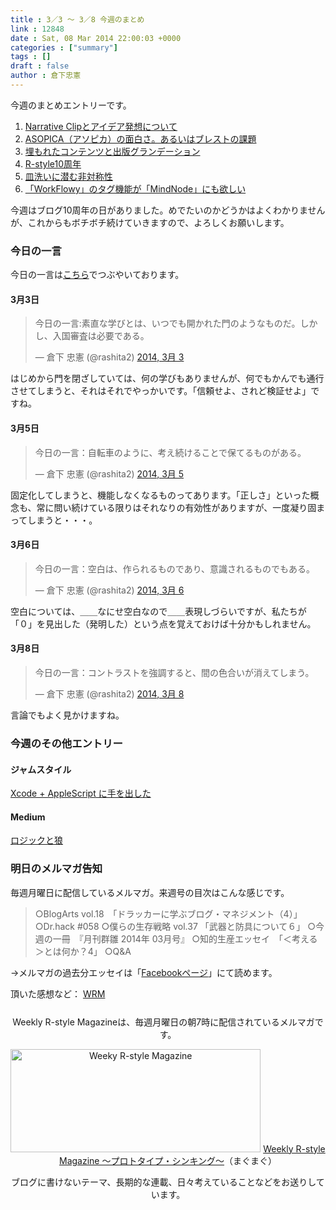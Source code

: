 ```yaml
---
title : 3／3 〜 3／8 今週のまとめ
link : 12848
date : Sat, 08 Mar 2014 22:00:03 +0000
categories : ["summary"]
tags : []
draft : false
author : 倉下忠憲
---
```


今週のまとめエントリーです。
 
<ol>
<li><a href="https://rashita.net/blog/?p=12808" target="_blank">Narrative Clipとアイデア発想について</a></li>
<li><a href="https://rashita.net/blog/?p=12812" target="_blank">ASOPICA（アソピカ）の面白さ。あるいはブレストの課題</a></li>
<li><a href="https://rashita.net/blog/?p=12818" target="_blank">埋もれたコンテンツと出版グランデーション</a></li>
<li><a href="https://rashita.net/blog/?p=12822" target="_blank">R-style10周年</a></li>
<li><a href="https://rashita.net/blog/?p=12833" target="_blank">皿洗いに潜む非対称性</a></li>
<li><a href="https://rashita.net/blog/?p=12840" target="_blank">「WorkFlowy」のタグ機能が「MindNode」にも欲しい</a></li>
</ol>

今週はブログ10周年の日がありました。めでたいのかどうかはよくわかりませんが、これからもボチボチ続けていきますので、よろしくお願いします。

<h3>今日の一言</h3>
今日の一言は<a href="http://twitter.com/rashita2 ">こちら</a>でつぶやいております。

<h4>3月3日</h4>

<blockquote class="twitter-tweet" lang="ja"><p>今日の一言:素直な学びとは、いつでも開かれた門のようなものだ。しかし、入国審査は必要である。</p>&mdash; 倉下 忠憲 (@rashita2) <a href="https://twitter.com/rashita2/statuses/440483420410351616">2014, 3月 3</a></blockquote>
<script async src="//platform.twitter.com/widgets.js" charset="utf-8"></script>

はじめから門を閉ざしていては、何の学びもありませんが、何でもかんでも通行させてしまうと、それはそれでやっかいです。「信頼せよ、されど検証せよ」ですね。

<h4>3月5日</h4>

<blockquote class="twitter-tweet" lang="ja"><p>今日の一言：自転車のように、考え続けることで保てるものがある。</p>&mdash; 倉下 忠憲 (@rashita2) <a href="https://twitter.com/rashita2/statuses/441187204144963584">2014, 3月 5</a></blockquote>
<script async src="//platform.twitter.com/widgets.js" charset="utf-8"></script>

固定化してしまうと、機能しなくなるものってあります。「正しさ」といった概念も、常に問い続けている限りはそれなりの有効性がありますが、一度凝り固まってしまうと・・・。

<h4>3月6日</h4>

<blockquote class="twitter-tweet" lang="ja"><p>今日の一言：空白は、作られるものであり、意識されるものでもある。</p>&mdash; 倉下 忠憲 (@rashita2) <a href="https://twitter.com/rashita2/statuses/441575821078044673">2014, 3月 6</a></blockquote>
<script async src="//platform.twitter.com/widgets.js" charset="utf-8"></script>

空白については、＿＿なにせ空白なので＿＿表現しづらいですが、私たちが「０」を見出した（発明した）という点を覚えておけば十分かもしれません。

<h4>3月8日</h4>

<blockquote class="twitter-tweet" lang="ja"><p>今日の一言：コントラストを強調すると、間の色合いが消えてしまう。</p>&mdash; 倉下 忠憲 (@rashita2) <a href="https://twitter.com/rashita2/statuses/442193015235301376">2014, 3月 8</a></blockquote>
<script async src="//platform.twitter.com/widgets.js" charset="utf-8"></script>

言論でもよく見かけますね。

<h3>今週のその他エントリー</h3>

<H4>ジャムスタイル</H4>

<a href="http://rashita.hatenablog.com/entry/2014/03/03/120625" target="_blank">Xcode + AppleScript に手を出した</a>

<H4>Medium</H4>

<a href="https://medium.com/p/e460e9029266" target="_blank">ロジックと狼</a>

<h3>明日のメルマガ告知</h3>
毎週月曜日に配信しているメルマガ。来週号の目次はこんな感じです。

<blockquote>
○BlogArts vol.18　「ドラッカーに学ぶブログ・マネジメント（4）」
○Dr.hack #058
○僕らの生存戦略 vol.37 「武器と防具について６」
○今週の一冊　『月刊群雛 2014年 03月号』
○知的生産エッセイ　「＜考える＞とは何か？4」
○Q&A
</blockquote>

→メルマガの過去分エッセイは「<a href="http://www.facebook.com/home.php#!/rashitaportal">Facebookページ</a>」にて読めます。

頂いた感想など：
<a class="twitter-timeline"  href="https://twitter.com/rashita2/timelines/427262290753097729"  data-widget-id="427265271171010561">WRM</a>
    <script>!function(d,s,id){var js,fjs=d.getElementsByTagName(s)[0],p=/^http:/.test(d.location)?'http':'https';if(!d.getElementById(id)){js=d.createElement(s);js.id=id;js.src=p+"://platform.twitter.com/widgets.js";fjs.parentNode.insertBefore(js,fjs);}}(document,"script","twitter-wjs");</script>


<div style="text-align:center;margin-top:25px;">
Weekly R-style Magazineは、毎週月曜日の朝7時に配信されているメルマガです。

<a href="http://www.mag2.com/m/0001185133.html" target="_blank"><img src="https://rashita.net/blog/wp-content/uploads/2010/09/mmbanner.jpg" alt="Weeky R-style Magazine" width="400" height="165" class="alignnone size-full wp-image-12201" /></a>
<a href="http://www.mag2.com/m/0001185133.html" target="_blank">Weekly R-style Magazine ～プロトタイプ・シンキング～</a>（まぐまぐ）

ブログに書けないテーマ、長期的な連載、日々考えていることなどをお送りしています。
</div> 